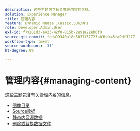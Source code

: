 ```yaml
---
description: 这些主题包含有关管理内容的信息。
solution: Experience Manager
title: 管理内容
feature: Dynamic Media Classic,SDK/API
role: Developer,Admin,User
exl-id: f79201d3-a423-42f0-815b-2e91a22eb6f0
source-git-commit: fcda99340a18d5037157723bb3bdca5fa9df3277
workflow-type: tm+mt
source-wordcount: '31'
ht-degree: 0%

---
```


# 管理内容{#managing-content}

这些主题包含有关管理内容的信息。

* [图像目录](c-image-catalogs.md)
* [Source数据](r-source-data.md)
* [静态内容源数据](c-static-content-source-data.md)
* [删除或替换数据文件](c-deleting-or-replacing-data-files.md)
